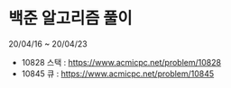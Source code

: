 # 백준 알고리즘 풀이

20/04/16 ~ 20/04/23
- 10828 스택 : https://www.acmicpc.net/problem/10828
- 10845 큐 : https://www.acmicpc.net/problem/10845
